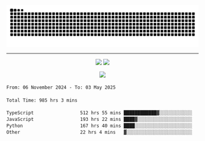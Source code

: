 <div align="center">
  <picture>
      <source
    media="(prefers-color-scheme: dark)"
      srcset="https://raw.githubusercontent.com/platane/snk/output/github-contribution-grid-snake-dark.svg"
      />
    <source
      media="(prefers-color-scheme: light)"
      srcset="https://raw.githubusercontent.com/xct007/xct007/output/github-contribution-grid-snake.svg"
      />
    <img
      alt="Snake"
      src="https://raw.githubusercontent.com/xct007/xct007/output/github-contribution-grid-snake.svg"
      />
  </picture>

</div>

___
<p align="center">
  <img src="https://readme-stats-blush-eta.vercel.app/api/top-langs/?username=xct007&layout=compact" />
  <img src="https://readme-stats-blush-eta.vercel.app/api?username=xct007&show_icons=true&theme=transparent&hide_title=true&include_all_commits=true" />
</p>

<p align="center">
  <img src="https://github-profile-trophy.vercel.app/?username=xct007&no-bg=true&rank=S,SS,SSS,A,AA,AAA,UNKNOWN,SECRET&row=3&title=-Followers,-Stars&margin-w=15&margin-h=15&column=2" />
</p>
<!--START_SECTION:waka-->

```txt
From: 06 November 2024 - To: 03 May 2025

Total Time: 985 hrs 3 mins

TypeScript                 512 hrs 55 mins ████████████▓░░░░░░░░░░░░   50.93 %
JavaScript                 193 hrs 22 mins ████▓░░░░░░░░░░░░░░░░░░░░   19.20 %
Python                     167 hrs 40 mins ████░░░░░░░░░░░░░░░░░░░░░   16.65 %
Other                      22 hrs 4 mins   ▓░░░░░░░░░░░░░░░░░░░░░░░░   02.19 %
```

<!--END_SECTION:waka-->
